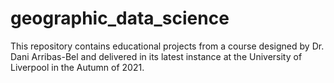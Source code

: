 # geographic_data_science
This repository contains educational projects from a course designed by Dr. Dani Arribas-Bel and delivered in its latest instance at the University of Liverpool in the Autumn of 2021.
